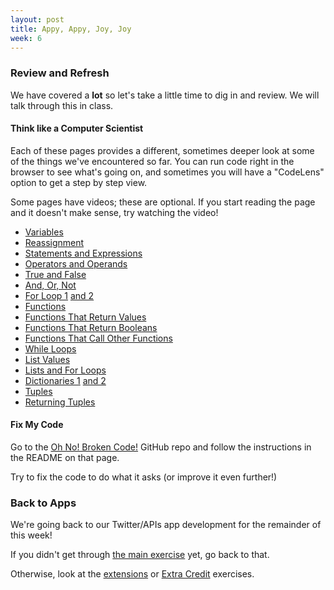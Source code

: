 ```yaml
---
layout: post
title: Appy, Appy, Joy, Joy
week: 6
---
```


### Review and Refresh

We have covered a **lot** so let's take a little time to dig in and review. We will talk through  this in class.

#### Think like a Computer Scientist

Each of these pages provides a different, sometimes deeper look at some of the things we've encountered so far. You can run code right in the browser to see what's going on, and sometimes you will have a "CodeLens" option to get a step by step view.

Some pages have videos; these are optional. If you start reading the page and it doesn't make sense, try watching the video!

* [Variables](http://interactivepython.org/runestone/static/thinkcspy/SimplePythonData/Variables.html)
* [Reassignment](http://interactivepython.org/runestone/static/thinkcspy/SimplePythonData/Reassignment.html)
* [Statements and Expressions](http://interactivepython.org/runestone/static/thinkcspy/SimplePythonData/StatementsandExpressions.html)
* [Operators and Operands](http://interactivepython.org/runestone/static/thinkcspy/SimplePythonData/OperatorsandOperands.html)
* [True and False](http://interactivepython.org/runestone/static/thinkcspy/Selection/BooleanValuesandBooleanExpressions.html)
* [And, Or, Not](http://interactivepython.org/runestone/static/thinkcspy/Selection/Logicaloperators.html)
* [For Loop 1](http://interactivepython.org/runestone/static/thinkcspy/PythonTurtle/TheforLoop.html) [and 2](http://interactivepython.org/runestone/static/thinkcspy/PythonTurtle/FlowofExecutionoftheforLoop.html)
* [Functions](http://interactivepython.org/runestone/static/thinkcspy/Functions/functions.html)
* [Functions That Return Values](http://interactivepython.org/runestone/static/thinkcspy/Functions/Functionsthatreturnvalues.html)
* [Functions That Return Booleans](http://interactivepython.org/runestone/static/thinkcspy/Selection/BooleanFunctions.html)
* [Functions That Call Other Functions](http://interactivepython.org/runestone/static/thinkcspy/Functions/Functionscancallotherfunctions.html)
* [While Loops](http://interactivepython.org/runestone/static/thinkcspy/MoreAboutIteration/ThewhileStatement.html)
* [List Values](http://interactivepython.org/runestone/static/thinkcspy/Lists/ListValues.html)
* [Lists and For Loops](http://interactivepython.org/runestone/static/thinkcspy/Lists/Listsandforloops.html)
* [Dictionaries 1](http://interactivepython.org/runestone/static/thinkcspy/Dictionaries/intro-Dictionaries.html) [and 2](http://interactivepython.org/runestone/static/thinkcspy/Dictionaries/Dictionaryoperations.html)
* [Tuples](http://interactivepython.org/runestone/static/thinkcspy/Lists/TuplesandMutability.html)
* [Returning Tuples](http://interactivepython.org/runestone/static/thinkcspy/Lists/TuplesasReturnValues.html)

#### Fix My Code

Go to the [Oh No! Broken Code!](https://github.com/jennielees/oh-no-broken-code) GitHub repo and follow the instructions in the README on that page.

Try to fix the code to do what it asks (or improve it even further!)

### Back to Apps

We're going back to our Twitter/APIs app development for the remainder of this week!

If you didn't get through [the main exercise](http://labs.bewd.co/a-restful-interlude/) yet, go back to that.

Otherwise, look at the [extensions](http://labs.bewd.co/whats-in-an-api/) or [Extra Credit](http://labs.bewd.co/week-6-extra) exercises.
